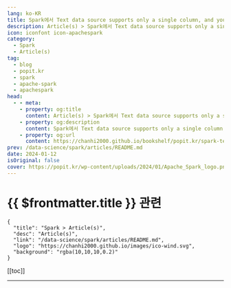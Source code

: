 ```yaml
---
lang: ko-KR
title: Spark에서 Text data source supports only a single column, and you have 2 columns 에러 메시지
description: Article(s) > Spark에서 Text data source supports only a single column, and you have 2 columns 에러 메시지
icon: iconfont icon-apachespark
category:
  - Spark
  - Article(s)
tag: 
  - blog
  - popit.kr
  - spark
  - apache-spark
  - apachespark
head:  
  - - meta:
    - property: og:title
      content: Article(s) > Spark에서 Text data source supports only a single column, and you have 2 columns 에러 메시지
    - property: og:description
      content: Spark에서 Text data source supports only a single column, and you have 2 columns 에러 메시지
    - property: og:url
      content: https://chanhi2000.github.io/bookshelf/popit.kr/spark-text-data-source-supports-only-a-single-column-and-you-have-2-columns-error.html
prev: /data-science/spark/articles/README.md
date: 2024-01-12
isOriginal: false
cover: https://popit.kr/wp-content/uploads/2024/01/Apache_Spark_logo.png
---
```


# {{ $frontmatter.title }} 관련

```component VPCard
{
  "title": "Spark > Article(s)",
  "desc": "Article(s)",
  "link": "/data-science/spark/articles/README.md",
  "logo": "https://chanhi2000.github.io/images/ico-wind.svg",
  "background": "rgba(10,10,10,0.2)"
}
```

[[toc]]

---

<SiteInfo
  name="Spark에서 Text data source supports only a single column, and you have 2 columns 에러 메시지 | Popit"
  desc="다시 글쓰기를 새로 시작해보려고 합니다. 잘 정리된 글보다는 개발 중에서 발생하는 이슈 기술적인  이슈 처리 위주로 숏하게 써보려고 합니다. 안하는 것보다는 조금이라도 하는게 좋다라는 생각으로 진행합니다.  Spark에서 기존 잘 실행되고 있는 프로그램을 복사해서 몇가지 수정한 후 실행 시 다음과 같은 에러가 발생 하였습니다.  소스 코드   원인 위 에러 메시지는 Spark job 결과를 Text 파일로 저장할 경우 발생할 수 있는 에러 메시지인데 내용은 다음과 같습니다."
  url="https://popit.kr/spark%ec%97%90%ec%84%9c-text-data-source-supports-only-a-single-column-and-you-have-2-columns-%ec%97%90%eb%9f%ac-%eb%a9%94%ec%8b%9c%ec%a7%80/"
  logo="https://popit.kr/wp-content/uploads/2016/08/favicon_32x32.png"
  preview="https://popit.kr/wp-content/uploads/2024/01/Apache_Spark_logo.png"/>

<!-- TODO: 작성 -->
